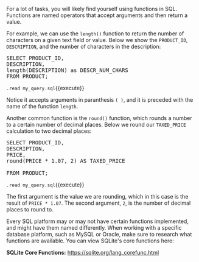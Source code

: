 For a lot of tasks, you will likely find yourself using functions in SQL. Functions are named operators that accept arguments and then return a value. 

For example, we can use the `length()` function to return the number of characters on a given text field or value. Below we show the `PRODUCT_ID`, `DESCRIPTION`, and the number of characters in the description: 

<pre class="file" data-filename="my_query.sql" data-target="replace">
SELECT PRODUCT_ID,
DESCRIPTION,
length(DESCRIPTION) as DESCR_NUM_CHARS
FROM PRODUCT;
</pre>

`.read my_query.sql`{{execute}}

Notice it accepts arguments in paranthesis `( )`, and it is preceded with the name of the function `length`. 

Another common function is the `round()` function, which rounds a number to a certain number of decimal places. Below we round our `TAXED_PRICE` calculation to two decimal places:

<pre class="file" data-filename="my_query.sql" data-target="replace">
SELECT PRODUCT_ID,
DESCRIPTION,
PRICE,
round(PRICE * 1.07, 2) AS TAXED_PRICE

FROM PRODUCT;
</pre>

`.read my_query.sql`{{execute}}

The first argument is the value we are rounding, which in this case is the result of `PRICE * 1.07`. The second argument, `2`,  is the number of decimal places to round to. 

Every SQL platform may or may not have certain functions implemented, and might have them named differently. When working with a specific database platform, such as MySQL or Oracle, make sure to research what functions are available. You can view SQLite's core functions here: 

**SQLite Core Functions:**
https://sqlite.org/lang_corefunc.html
